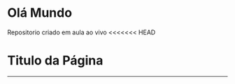 # Olá Mundo
 Repositorio criado em aula ao vivo
<<<<<<< HEAD

 <html>
 <head>
 <title>
 </title>
 </head>
 <body>
    <h1> Titulo da Página</h1>
    <hr>
 </body>
</html>

 
